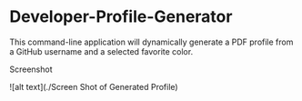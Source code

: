 # Developer-Profile-Generator
This command-line application will dynamically generate a PDF profile from a GitHub username and a selected favorite color.

Screenshot

![alt text](./Screen Shot of Generated Profile)
